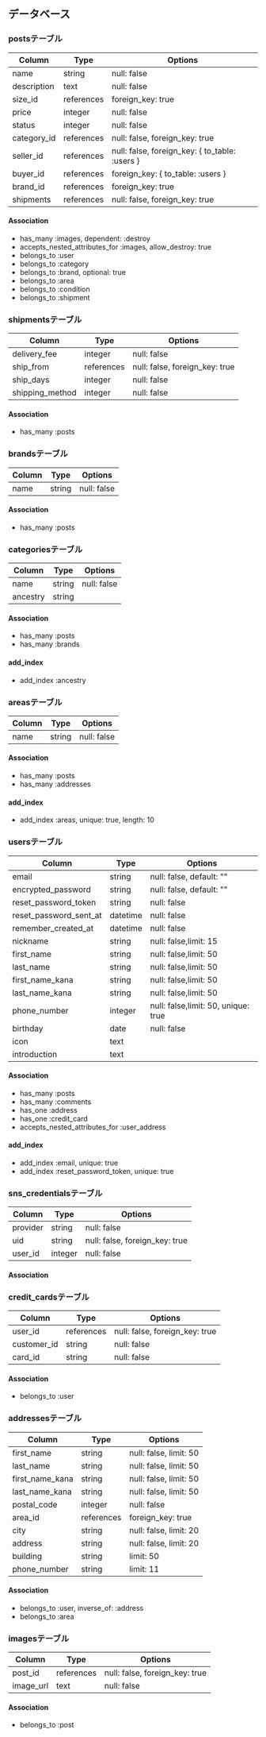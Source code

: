 ## データベース

### postsテーブル

|Column|Type|Options|
|------|----|-------|
|name|string|null: false|
|description|text|null: false|
|size_id|references|foreign_key: true|
|price|integer|null: false|
|status|integer|null: false|
|category_id|references|null: false, foreign_key: true|
|seller_id|references|null: false, foreign_key: { to_table: :users }|
|buyer_id|references|foreign_key: { to_table: :users }|
|brand_id|references|foreign_key: true|
|shipments|references|null: false, foreign_key: true|

#### Association
- has_many :images, dependent: :destroy
- accepts_nested_attributes_for :images, allow_destroy: true
- belongs_to :user
- belongs_to :category
- belongs_to :brand, optional: true
- belongs_to :area
- belongs_to :condition
- belongs_to :shipment

### shipmentsテーブル

|Column|Type|Options|
|------|----|-------|
|delivery_fee|integer|null: false|
|ship_from|references|null: false, foreign_key: true|
|ship_days|integer|null: false|
|shipping_method|integer|null: false|

#### Association
- has_many :posts

### brandsテーブル

|Column|Type|Options|
|------|----|-------|
|name|string|null: false|

#### Association
- has_many :posts

### categoriesテーブル

|Column|Type|Options|
|------|----|-------|
|name|string|null: false|
|ancestry|string||

#### Association
- has_many :posts
- has_many :brands

#### add_index
- add_index :ancestry

### areasテーブル

|Column|Type|Options|
|------|----|-------|
|name|string|null: false|

#### Association
- has_many :posts
- has_many :addresses

#### add_index
- add_index :areas, unique: true, length: 10

### usersテーブル

|Column|Type|Options|
|------|----|-------|
|email|string|null: false, default: ""|
|encrypted_password|string|null: false, default: ""|
|reset_password_token|string|null: false|
|reset_password_sent_at|datetime|null: false|
|remember_created_at|datetime|null: false|
|nickname|string|null: false,limit: 15|
|first_name|string|null: false,limit: 50|
|last_name|string|null: false,limit: 50|
|first_name_kana|string|null: false,limit: 50|
|last_name_kana|string|null: false,limit: 50|
|phone_number|integer|null: false,limit: 50, unique: true|
|birthday|date|null: false|
|icon|text||
|introduction|text||


#### Association
- has_many :posts
- has_many :comments
- has_one :address
- has_one :credit_card
- accepts_nested_attributes_for :user_address


#### add_index
- add_index :email, unique: true
- add_index :reset_password_token, unique: true

### sns_credentialsテーブル

|Column|Type|Options|
|------|----|-------|
|provider|string|null: false|
|uid|string|null: false, foreign_key: true|
|user_id|integer|null: false|

#### Association


### credit_cardsテーブル

|Column|Type|Options|
|------|----|-------|
|user_id|references|null: false, foreign_key: true|
|customer_id|string|null: false|
|card_id|string|null: false|

#### Association
- belongs_to :user

### addressesテーブル

|Column|Type|Options|
|------|----|-------|
|first_name|string|null: false, limit: 50|
|last_name|string|null: false, limit: 50|
|first_name_kana|string|null: false, limit: 50|
|last_name_kana|string|null: false, limit: 50|
|postal_code|integer|null: false|
|area_id|references|foreign_key: true|
|city|string|null: false, limit: 20|
|address|string|null: false, limit: 20|
|building|string|limit: 50|
|phone_number|string|limit: 11|

#### Association
- belongs_to :user, inverse_of: :address
- belongs_to :area


### imagesテーブル

|Column|Type|Options|
|------|----|-------|
|post_id|references|null: false, foreign_key: true|
|image_url|text|null: false|

#### Association
- belongs_to :post

